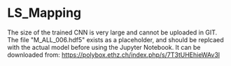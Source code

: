 # LS_Mapping

The size of the trained CNN is very large and cannot be uploaded in GIT. The file "M_ALL_006.hdf5" exists as a placeholder, and should be replcaed with the actual model before using the Jupyter Notebook. It can be downloaded from: https://polybox.ethz.ch/index.php/s/7T3tUHEhieWAv3l
